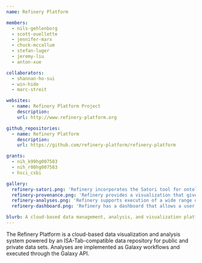 ```yaml
---
name: Refinery Platform

members:
  - nils-gehlenborg
  - scott-ouellette
  - jennifer-marx
  - chuck-mccallum
  - stefan-luger
  - jeremy-liu
  - anton-xue

collaborators:
  - shannan-ho-sui
  - win-hide
  - marc-streit

websites:
  - name: Refinery Platform Project
    description:
    url: http://www.refinery-platform.org

github_repositories:
  - name: Refinery Platform
    description:
    url: https://github.com/refinery-platform/refinery-platform

grants:
  - nih_k99hg007583
  - nih_r00hg007583
  - hsci_csbi

gallery:
  refinery-satori.png: 'Refinery incorporates the Satori tool for ontology-guided visual exploration of data sets within the system. The example shown is from the Harvard Stem Cell Institute Stem Cell Commons site, which is an instance of Refinery.'
  refinery-provenance.png: 'Refinery provides a visualization that gives users an interface to see the provenance of a given data set and relationships between the files. The example shown is from the Harvard Stem Cell Institute Stem Cell Commons site, which is an instance of Refinery.'
  refinery-analyses.png: 'Refinery supports execution of a wide range of analysis workflows backed by the popular Galaxy bioin formatics platform. The example shown is from the Harvard Stem Cell Institute Stem Cell Commons site, which is an instance of Refinery.'
  refinery-dashboard.png: 'Refinery has a dashboard that allows a user to view data sets, groups, and event information. The example shown is from the Harvard Stem Cell Institute Stem Cell Commons site, which is an instance of Refinery.'

blurb: A cloud-based data management, analysis, and visualization platform for reproducible biomedical research.
---
```

The Refinery Platform is a cloud-based data visualization and analysis system powered by an ISA-Tab-compatible data repository for public and private data sets. Analyses are implemented as Galaxy workflows and executed through the Galaxy API.
